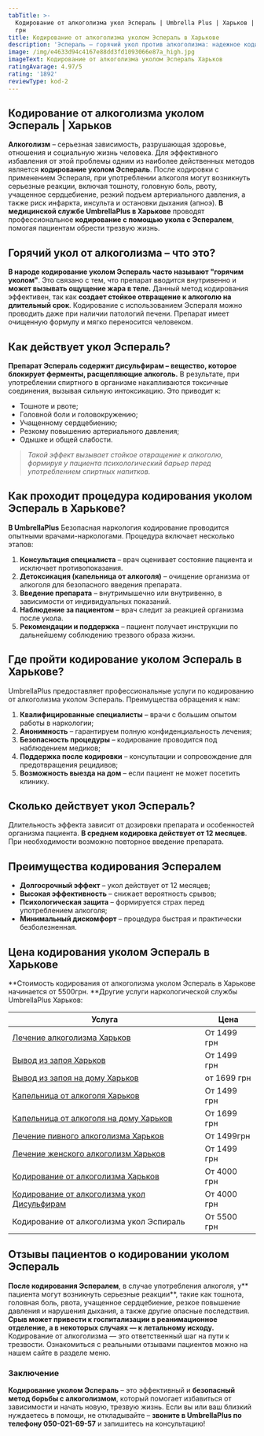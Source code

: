 ```yaml
---
tabTitle: >-
  Кодирование от алкоголизма укол Эспераль | Umbrella Plus | Харьков | От 5500
  грн
title: Кодирование от алкоголизма уколом Эспераль в Харькове
description: 'Эспераль – горячий укол против алкоголизма: надежное кодирование в Харькове'
image: /img/e4633d94c4167e88dd3fd1093066e87a_high.jpg
imageText: Кодирование от алкоголизма уколом Эспераль Харьков
ratingAvarage: 4.97/5
rating: '1892'
reviewType: kod-2
---
```


## Кодирование от алкоголизма уколом Эспераль | Харьков

**Алкоголизм** – серьезная зависимость, разрушающая здоровье, отношения и социальную жизнь человека. Для эффективного избавления от этой проблемы одним из наиболее действенных методов является **кодирование уколом Эспераль**. После кодировки с применением Эспераля, при употреблении алкоголя могут возникнуть серьезные реакции, включая тошноту, головную боль, рвоту, учащенное сердцебиение, резкий подъем артериального давления, а также риск инфаркта, инсульта и остановки дыхания (апноэ). **В медицинской службе UmbrellaPlus в Харькове** проводят профессиональное **кодирование с помощью укола с Эспералем**, помогая пациентам обрести трезвую жизнь.

## Горячий укол от алкоголизма – что это?

**В народе кодирование уколом Эспераль часто называют "горячим уколом"**. Это связано с тем, что препарат вводится внутривенно и **может вызывать ощущение жара в теле.** Данный метод кодирования эффективен, так как **создает стойкое отвращение к алкоголю на длительный срок**. Кодирование с использованием Эспераля можно проводить даже при наличии патологий печени. Препарат имеет очищенную формулу и мягко переносится человеком.

## Как действует укол Эспераль?

**Препарат Эспераль содержит дисульфирам – вещество, которое блокирует ферменты, расщепляющие алкоголь.** В результате, при употреблении спиртного в организме накапливаются токсичные соединения, вызывая сильную интоксикацию. Это приводит к:

* Тошноте и рвоте;
* Головной боли и головокружению;
* Учащенному сердцебиению;
* Резкому повышению артериального давления;
* Одышке и общей слабости.

> *Такой эффект вызывает стойкое отвращение к алкоголю, формируя у пациента психологический барьер перед употреблением спиртных напитков.*

## Как проходит процедура кодирования уколом Эспераль в Харькове?

**В UmbrellaPlus** Безопасная наркология кодирование проводится опытными врачами-наркологами. Процедура включает несколько этапов:

1. **Консультация специалиста** – врач оценивает состояние пациента и исключает противопоказания.
2. **Детоксикация (капельница от алкоголя)** – очищение организма от алкоголя для безопасного введения препарата.
3. **Введение препарата** – внутримышечно или внутривенно, в зависимости от индивидуальных показаний.
4. **Наблюдение за пациентом** – врач следит за реакцией организма после укола.
5. **Рекомендации и поддержка** – пациент получает инструкции по дальнейшему соблюдению трезвого образа жизни.

## Где пройти кодирование уколом Эспераль в Харькове?

UmbrellaPlus предоставляет профессиональные услуги по кодированию от алкоголизма уколом Эспераль. Преимущества обращения к нам:

1. **Квалифицированные специалисты** – врачи с большим опытом работы в наркологии;
2. **Анонимность** – гарантируем полную конфиденциальность лечения;
3. **Безопасность процедуры** – кодирование проводится под наблюдением медиков;
4. **Поддержка после кодировки** – консультации и сопровождение для предотвращения рецидивов;
5. **Возможность выезда на дом** – если пациент не может посетить клинику.

## Сколько действует укол Эспераль?

Длительность эффекта зависит от дозировки препарата и особенностей организма пациента. **В среднем кодировка действует от 12 месяцев**. При необходимости возможно повторное введение препарата.

## Преимущества кодирования Эспералем

* **Долгосрочный эффект** – укол действует от 12 месяцев;
* **Высокая эффективность** – снижает вероятность срывов;
* **Психологическая защита** – формируется страх перед употреблением алкоголя;
* **Минимальный дискомфорт** – процедура быстрая и практически безболезненная.

## Цена кодирования уколом Эспераль в Харькове

**Стоимость кодирования от алкоголизма уколом Эспераль в Харькове начинается от 5500грн. **Другие услуги наркологической службы UmbrellaPlus Харьков:

| Услуга                                                                                                                         | Цена        |
| ------------------------------------------------------------------------------------------------------------------------------ | ----------- |
| [Лечение алкоголизма Харьков](https://umbrella-plus.com.ua/kharkiv/lechenie-alkogolizma-kharkiv/)                              | От 1499 грн |
| [Вывод из запоя Харьков](https://umbrella-plus.com.ua/kharkiv/vivod-iz-zapoia-kharkiv/)                                        | От 1499 грн |
| [Вывод из запоя на дому Харьков](https://umbrella-plus.com.ua/kharkiv/vivod-iz-zapoia-na-domy-kharkiv/)                        | от 1699 грн |
| [Капельница от алкоголя Харьков](https://umbrella-plus.com.ua/kharkiv/kapelnica_ot_alkogola_kharkiv/)                          | От 1499 грн |
| [Капельница от алкоголя на дому Харьков](https://umbrella-plus.com.ua/kharkiv/kapelnica_ot_alkogola_na_domy_kharkiv/)          | От 1699 грн |
| [Лечение пивного алкоголизма Харьков](https://umbrella-plus.com.ua/kharkiv/lechenie-pivnogo-alkogolizma-kharkiv/)              | От 1499грн  |
| [Лечение женского алкоголизм Харьков](https://umbrella-plus.com.ua/kharkiv/lechenie-jenskogo-alkogolizma-kharkiv/)             | От 1499 грн |
| [Кодирование от алкоголизма Харьков](https://umbrella-plus.com.ua/kharkiv/kodirovka-ot-alkogolia-kharkiv/)                     | От 4000 грн |
| [Кодирование от алкоголизма укол Дисульфирам](https://umbrella-plus.com.ua/kharkiv/kodirovka-ot-alkogolia-disulfiram-kharkiv/) | От 4000 грн |
| Кодирование от алкоголизма укол Эспираль                                                                                       | От 5500 грн |

## Отзывы пациентов о кодировании уколом Эспераль

**После кодирования Эспералем**, в случае употребления алкоголя, у\*\* пациента могут возникнуть серьезные реакции\*\*, такие как тошнота, головная боль, рвота, учащенное сердцебиение, резкое повышение давления и нарушения дыхания, а также другие опасные последствия. **Срыв может привести к госпитализации в реанимационное отделение, а в некоторых случаях — к летальному исходу.** Кодирование от алкоголизма — это ответственный шаг на пути к трезвости. Ознакомиться с реальными отзывами пациентов можно на нашем сайте в разделе меню.

### Заключение

**Кодирование уколом Эспераль** – это эффективный и **безопасный метод борьбы с алкоголизмом**, который помогает избавиться от зависимости и начать новую, трезвую жизнь. Если вы или ваш близкий нуждаетесь в помощи, не откладывайте – **звоните в UmbrellaPlus по телефону 050-021-69-57** и запишитесь на консультацию!
